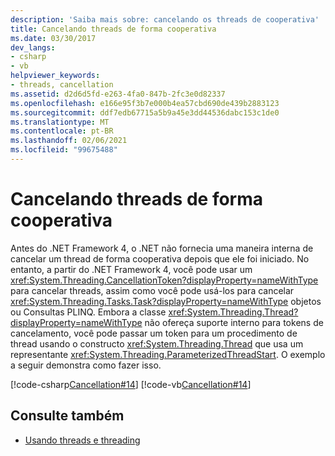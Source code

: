 ```yaml
---
description: 'Saiba mais sobre: cancelando os threads de cooperativa'
title: Cancelando threads de forma cooperativa
ms.date: 03/30/2017
dev_langs:
- csharp
- vb
helpviewer_keywords:
- threads, cancellation
ms.assetid: d2d6d5fd-e263-4fa0-847b-2fc3e0d82337
ms.openlocfilehash: e166e95f3b7e000b4ea57cbd690de439b2883123
ms.sourcegitcommit: ddf7edb67715a5b9a45e3dd44536dabc153c1de0
ms.translationtype: MT
ms.contentlocale: pt-BR
ms.lasthandoff: 02/06/2021
ms.locfileid: "99675488"
---
```

# <a name="canceling-threads-cooperatively"></a>Cancelando threads de forma cooperativa

Antes do .NET Framework 4, o .NET não fornecia uma maneira interna de cancelar um thread de forma cooperativa depois que ele foi iniciado. No entanto, a partir do .NET Framework 4, você pode usar um <xref:System.Threading.CancellationToken?displayProperty=nameWithType> para cancelar threads, assim como você pode usá-los para cancelar <xref:System.Threading.Tasks.Task?displayProperty=nameWithType> objetos ou Consultas PLINQ. Embora a classe <xref:System.Threading.Thread?displayProperty=nameWithType> não ofereça suporte interno para tokens de cancelamento, você pode passar um token para um procedimento de thread usando o constructo <xref:System.Threading.Thread> que usa um representante <xref:System.Threading.ParameterizedThreadStart>. O exemplo a seguir demonstra como fazer isso.  
  
 [!code-csharp[Cancellation#14](../../../samples/snippets/csharp/VS_Snippets_Misc/cancellation/cs/CooperativeThreads.cs#14)]
 [!code-vb[Cancellation#14](../../../samples/snippets/visualbasic/VS_Snippets_Misc/cancellation/vb/CooperativeThreads.vb#14)]  
  
## <a name="see-also"></a>Consulte também

- [Usando threads e threading](using-threads-and-threading.md)
